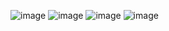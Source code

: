 ![image](https://github.com/Ukulsum/MvcCoreCurdOperationWithADO.Net/assets/109591531/47317196-b848-4c4a-b2dd-9175be072497)
![image](https://github.com/Ukulsum/MvcCoreCurdOperationWithADO.Net/assets/109591531/c44541a6-471e-4bf3-a6e7-d935d3faa285)
![image](https://github.com/Ukulsum/MvcCoreCurdOperationWithADO.Net/assets/109591531/b416565d-27d7-4e02-92da-bc86c180d301)
![image](https://github.com/Ukulsum/MvcCoreCurdOperationWithADO.Net/assets/109591531/477b5b85-ffd5-4048-9395-35a0b11d76dc)

